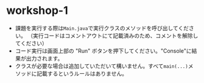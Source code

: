 # workshop-1
- 課題を実行する際は`Main.java`で実行クラスのメソッドを呼び出してください。
  （実行コードはコメントアウトにて記載済みのため、コメントを解除してください）
- コード実行は画面上部の "Run" ボタンを押下してください。"Console"に結果が出力されます。
- クラスが必要な場合は追加していただいて構いません。すべて`main(...)`メソッドに記載するというルールはありません。